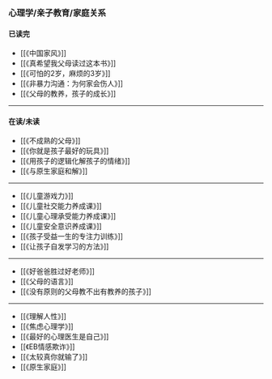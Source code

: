 ### 心理学/亲子教育/家庭关系
#### 已读完
- [[《中国家风》]] 
- [[《真希望我父母读过这本书》]]
- [[《可怕的2岁，麻烦的3岁》]]
- [[《非暴力沟通：为何家会伤人》]]
- [[《父母的教养，孩子的成长》]]

---
#### 在读/未读
- [[《不成熟的父母》]]
- [[《你就是孩子最好的玩具》]]
- [[《用孩子的逻辑化解孩子的情绪》]]
- [[《与原生家庭和解》]]

---

- [[《儿童游戏力》]]
- [[《儿童社交能力养成课》]]
- [[《儿童心理承受能力养成课》]]
- [[《儿童安全意识养成课》]]
- [[《孩子受益一生的专注力训练》]]
- [[《让孩子自发学习的方法》]]

---

- [[《好爸爸胜过好老师》]]
- [[《父母的语言》]]
- [[《没有原则的父母教不出有教养的孩子》]]

---

- [[《理解人性》]]
- [[《焦虑心理学》]]
- [[《最好的心理医生是自己》]]
- [[《EB情感欺诈》]]
- [[《太较真你就输了》]]
- [[《原生家庭》]]